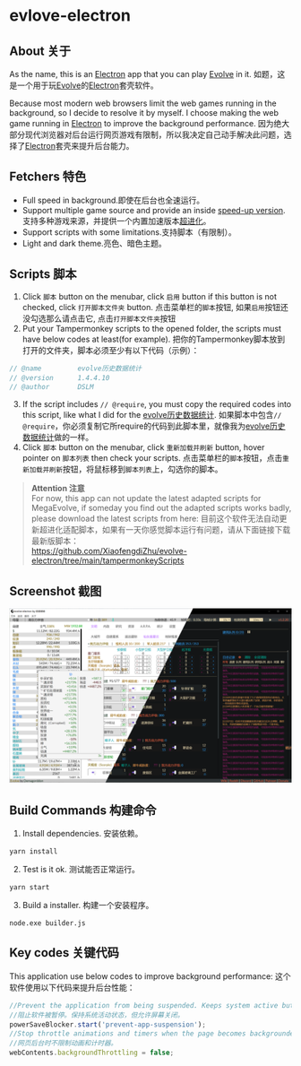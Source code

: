 # evlove-electron
## About 关于
As the name, this is an [Electron](https://www.electronjs.org/) app that you can play [Evolve](https://github.com/pmotschmann/Evolve) in it.
如题，这是一个用于玩[Evolve](https://github.com/pmotschmann/Evolve)的[Electron](https://www.electronjs.org/)套壳软件。

Because most modern web browsers limit the web games running in the background, so I decide to resolve it by myself. I choose making the web game running in [Electron](https://www.electronjs.org/) to improve the background performance.
因为绝大部分现代浏览器对后台运行网页游戏有限制，所以我决定自己动手解决此问题，选择了[Electron](https://www.electronjs.org/)套壳来提升后台能力。

## Fetchers 特色
* Full speed in background.即使在后台也全速运行。
* Support multiple game source and provide an inside [speed-up version](https://github.com/XiaofengdiZhu/MegaEvolve).支持多种游戏来源，并提供一个内置加速版本[超进化](https://github.com/XiaofengdiZhu/MegaEvolve)。
* Support scripts with some limitations.支持脚本（有限制）。
* Light and dark theme.亮色、暗色主题。

## Scripts 脚本
1. Click `脚本` button on the menubar, click `启用` button if this button is not checked, click `打开脚本文件夹` button.
点击菜单栏的`脚本`按钮, 如果`启用`按钮还没勾选那么请点击它, 点击`打开脚本文件夹`按钮
2. Put your Tampermonkey scripts to the opened folder, the scripts must have below codes at least(for example).
把你的Tampermonkey脚本放到打开的文件夹，脚本必须至少有以下代码（示例）：
```js
// @name         evolve历史数据统计
// @version      1.4.4.10
// @author       DSLM
```
3. If the script includes `// @require`, you must copy the required codes into this script, like what I did for the [evolve历史数据统计](https://github.com/XiaofengdiZhu/evolve-electron/blob/master/tampermonkeyScripts/历史数据统计.1.4.4.9.js#L19).
如果脚本中包含`// @require`，你必须复制它所require的代码到此脚本里，就像我为[evolve历史数据统计](https://github.com/XiaofengdiZhu/evolve-electron/blob/master/tampermonkeyScripts/历史数据统计.1.4.4.9.js#L19)做的一样。
4. Click `脚本` button on the menubar, click `重新加载并刷新` button, hover pointer on `脚本列表` then check your scripts.
点击菜单栏的`脚本`按钮，点击`重新加载并刷新`按钮，将鼠标移到`脚本列表`上，勾选你的脚本。
> **Attention 注意**  
> For now, this app can not update the latest adapted scripts for MegaEvolve, if someday you find out the adapted scripts works badly, please download the latest scripts from here:
> 目前这个软件无法自动更新超进化适配脚本，如果有一天你感觉脚本运行有问题，请从下面链接下载最新版脚本：  
> https://github.com/XiaofengdiZhu/evolve-electron/tree/main/tampermonkeyScripts

## Screenshot 截图
![screenshot 截图](screenshot.png)

## Build Commands 构建命令
1. Install dependencies. 安装依赖。
```
yarn install
```
2. Test is it ok. 测试能否正常运行。
```
yarn start
```
3. Build a installer. 构建一个安装程序。
```
node.exe builder.js
```

## Key codes 关键代码
This application use below codes to improve background performance:
这个软件使用以下代码来提升后台性能：
```js
//Prevent the application from being suspended. Keeps system active but allows screen to be turned off.
//阻止软件被暂停。保持系统活动状态，但允许屏幕关闭。 
powerSaveBlocker.start('prevent-app-suspension');
//Stop throttle animations and timers when the page becomes backgrounded.
//网页后台时不限制动画和计时器。
webContents.backgroundThrottling = false;
```